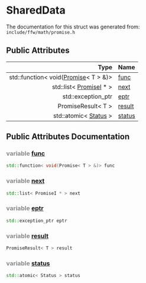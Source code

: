 SharedData
===================================


The documentation for this struct was generated from: `include/ffw/math/promise.h`



## Public Attributes

| Type | Name |
| -------: | :------- |
|  std::function< void([Promise](ffw_PromiseI.html#10b9755d)< T > &)> | [func](#f8f71087) |
|  std::list< [PromiseI](ffw_PromiseI.html) * > | [next](#d250afee) |
|  std::exception_ptr | [eptr](#1ed6f817) |
|  PromiseResult< T > | [result](#8bd68479) |
|  std::atomic< [Status](ffw_PromiseI.html#af35a7f5) > | [status](#820525d0) |


## Public Attributes Documentation

### <span style="opacity:0.5;">variable</span> <a id="f8f71087" href="#f8f71087">func</a>

```cpp
std::function< void(Promise< T > &)> func
```



### <span style="opacity:0.5;">variable</span> <a id="d250afee" href="#d250afee">next</a>

```cpp
std::list< PromiseI * > next
```



### <span style="opacity:0.5;">variable</span> <a id="1ed6f817" href="#1ed6f817">eptr</a>

```cpp
std::exception_ptr eptr
```



### <span style="opacity:0.5;">variable</span> <a id="8bd68479" href="#8bd68479">result</a>

```cpp
PromiseResult< T > result
```



### <span style="opacity:0.5;">variable</span> <a id="820525d0" href="#820525d0">status</a>

```cpp
std::atomic< Status > status
```





